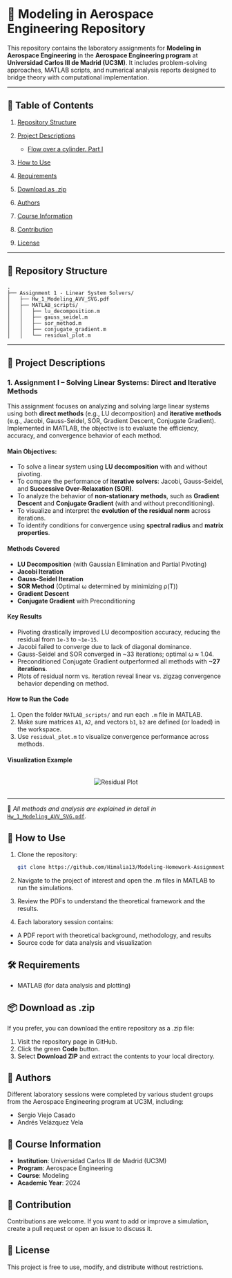 # 🧠 Modeling in Aerospace Engineering Repository

This repository contains the laboratory assignments for **Modeling in Aerospace Engineering** in the **Aerospace Engineering program** at **Universidad Carlos III de Madrid (UC3M)**. It includes problem-solving approaches, MATLAB scripts, and numerical analysis reports designed to bridge theory with computational implementation.

---

## 📑 Table of Contents
1. [Repository Structure](#-repository-structure)
2. [Project Descriptions](#-project-descriptions)
   - [Flow over a cylinder. Part I](#1-flow-over-a-cylinder-part-i-numerical-analysis-with-ansys-fluent)

3. [How to Use](#-how-to-use)
4. [Requirements](#%EF%B8%8F-requirements)
5. [Download as .zip](#-download-as-zip)
6. [Authors](#-authors)
7. [Course Information](#-course-information)
8. [Contribution](#-contribution)
9. [License](#-license)

---

## 📁 Repository Structure

```
.
├── Assignment 1 - Linear System Solvers/
│   ├── Hw_1_Modeling_AVV_SVG.pdf
│   ├── MATLAB_scripts/
│   │   ├── lu_decomposition.m
│   │   ├── gauss_seidel.m
│   │   ├── sor_method.m
│   │   ├── conjugate_gradient.m
│   │   └── residual_plot.m
```

---

## 📂 Project Descriptions

### 1. Assignment I – Solving Linear Systems: Direct and Iterative Methods

This assignment focuses on analyzing and solving large linear systems using both **direct methods** (e.g., LU decomposition) and **iterative methods** (e.g., Jacobi, Gauss-Seidel, SOR, Gradient Descent, Conjugate Gradient). Implemented in MATLAB, the objective is to evaluate the efficiency, accuracy, and convergence behavior of each method.

#### Main Objectives:

- To solve a linear system using **LU decomposition** with and without pivoting.
- To compare the performance of **iterative solvers**: Jacobi, Gauss-Seidel, and **Successive Over-Relaxation (SOR)**.
- To analyze the behavior of **non-stationary methods**, such as **Gradient Descent** and **Conjugate Gradient** (with and without preconditioning).
- To visualize and interpret the **evolution of the residual norm** across iterations.
- To identify conditions for convergence using **spectral radius** and **matrix properties**.

#### Methods Covered

- **LU Decomposition** (with Gaussian Elimination and Partial Pivoting)
- **Jacobi Iteration**
- **Gauss-Seidel Iteration**
- **SOR Method** (Optimal ω determined by minimizing ρ(T))
- **Gradient Descent**
- **Conjugate Gradient** with Preconditioning

#### Key Results

- Pivoting drastically improved LU decomposition accuracy, reducing the residual from `1e-3` to `~1e-15`.
- Jacobi failed to converge due to lack of diagonal dominance.
- Gauss-Seidel and SOR converged in ~33 iterations; optimal ω ≈ 1.04.
- Preconditioned Conjugate Gradient outperformed all methods with **~27 iterations**.
- Plots of residual norm vs. iteration reveal linear vs. zigzag convergence behavior depending on method.

#### How to Run the Code

1. Open the folder `MATLAB_scripts/` and run each `.m` file in MATLAB.
2. Make sure matrices `A1`, `A2`, and vectors `b1`, `b2` are defined (or loaded) in the workspace.
3. Use `residual_plot.m` to visualize convergence performance across methods.

#### Visualization Example

<p align="center">
  <img src="repo_img/residual_plot.png" alt="Residual Plot" style="margin-top: 16px; margin-bottom: 16px;" />
</p>

---

📌 *All methods and analysis are explained in detail in* [`Hw_1_Modeling_AVV_SVG.pdf`](Assignment%201%20-%20Linear%20System%20Solvers/Hw_1_Modeling_AVV_SVG.pdf).


## 🚀 How to Use
1. Clone the repository:
   ```bash
   git clone https://github.com/Himalia13/Modeling-Homework-Assignments-from-Aerospace-Engineering-UC3M
   ```
2. Navigate to the project of interest and open the .m files in MATLAB to run the simulations.

3. Review the PDFs to understand the theoretical framework and the results.

4. Each laboratory session contains:
- A PDF report with theoretical background, methodology, and results
- Source code for data analysis and visualization


## 🛠️ Requirements

- MATLAB (for data analysis and plotting)

## 📦 Download as .zip
If you prefer, you can download the entire repository as a .zip file:

1. Visit the repository page in GitHub.
2. Click the green **Code** button.
3. Select **Download ZIP** and extract the contents to your local directory.


## 👥 Authors

Different laboratory sessions were completed by various student groups from the Aerospace Engineering program at UC3M, including:
- Sergio Viejo Casado
- Andrés Velázquez Vela


## 📘 Course Information

- **Institution**: Universidad Carlos III de Madrid (UC3M)
- **Program**: Aerospace Engineering
- **Course**: Modeling
- **Academic Year**: 2024

## 🤝 Contribution
Contributions are welcome. If you want to add or improve a simulation, create a pull request or open an issue to discuss it.

## 📄 License
This project is free to use, modify, and distribute without restrictions.


